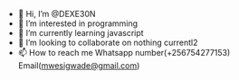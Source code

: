 - 👋 Hi, I’m @DEXE30N
- 👀 I’m interested in programming
- 🌱 I’m currently learning javascript
- 💞️ I’m looking to collaborate on nothing currentl2
- 📫 How to reach me Whatsapp number(+256754277153)
Email(mwesigwade@gmail.com)
<!---
DEXE30N/DEXE30N is a ✨ special ✨ repository because its `README.md` (this file) appears on your GitHub profile.
You can click the Preview link to take a look at your changes.
--->
